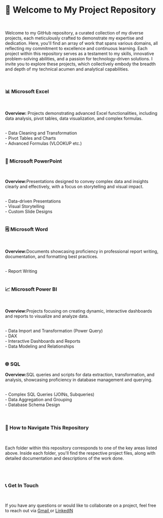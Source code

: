 <h1>📌 Welcome to My Project Repository</h1>
<br>
<p>Welcome to my GitHub repository, a curated collection of my diverse projects, each meticulously crafted to demonstrate my expertise and dedication. Here, you'll find an array of work that spans various domains, all reflecting my commitment to excellence and continuous learning. Each project within this repository serves as a testament to my skills, innovative problem-solving abilities, and a passion for technology-driven solutions. I invite you to explore these projects, which collectively embody the breadth and depth of my technical acumen and analytical capabilities.</p>
<br>
<h3>📊 Microsoft Excel</h3><br>
<p><strong>Overview:</strong> Projects demonstrating advanced Excel functionalities, including data analysis, pivot tables, data visualization, and complex formulas.</p><br>
- Data Cleaning and Transformation <br>
- Pivot Tables and Charts <br>
- Advanced Formulas (VLOOKUP etc.)<br>
<br>
<h3>🎁 Microsoft PowerPoint</h3><br>
<p><strong>Overview:</strong>Presentations designed to convey complex data and insights clearly and effectively, with a focus on storytelling and visual impact.</p><br>
- Data-driven Presentations <br>
- Visual Storytelling <br>
- Custom Slide Designs <br>
<br>
<h3>🗒️ Microsoft Word</h3><br>
<p><strong>Overview:</strong>Documents showcasing proficiency in professional report writing, documentation, and formatting best practices.</p><br>
- Report Writing <br>
<br>
<h3>📈 Microsoft Power BI</h3><br>
<p><strong>Overview:</strong>Projects focusing on creating dynamic, interactive dashboards and reports to visualize and analyze data.</p><br>
- Data Import and Transformation (Power Query)<br>
- DAX <br>
- Interactive Dashboards and Reports <br>
- Data Modeling and Relationships <br>
<br>
<h3>🌐 SQL</h3>
<p><strong>Overview:</strong>SQL queries and scripts for data extraction, transformation, and analysis, showcasing proficiency in database management and querying.</p><br>
- Complex SQL Queries (JOINs, Subqueries)<br>
- Data Aggregation and Grouping <br>
- Database Schema Design <br>
<br>
<br>
<h3>🧭 How to Navigate This Repository</h3><br>
<p>Each folder within this repository corresponds to one of the key areas listed above. Inside each folder, you'll find the respective project files, along with detailed documentation and descriptions of the work done.</p><br>
<br>
<h3>📞 Get In Touch</h3><br>
<P>If you have any questions or would like to collaborate on a project, feel free to reach out via <a href= "mailto: gouravbhattofficial@gmail.com"> Gmail </a> or <a href= "mailto: www.linkedin.com/in/gourav-bhattacharjee-a133b9295.com"> LinkedIN </a> </P>
